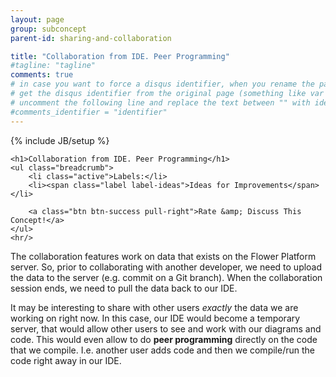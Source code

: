 ```yaml
---
layout: page
group: subconcept
parent-id: sharing-and-collaboration

title: "Collaboration from IDE. Peer Programming"
#tagline: "tagline"
comments: true
# in case you want to force a disqus identifier, when you rename the page
# get the disqus identifier from the original page (something like var disqus_identifier = 'ident';),
# uncomment the following line and replace the text between "" with ident
#comments_identifier = "identifier"
---
```

{% include JB/setup %}

<div>

	<h1>Collaboration from IDE. Peer Programming</h1>
    <ul class="breadcrumb">
	    <li class="active">Labels:</li>
	    <li><span class="label label-ideas">Ideas for Improvements</span></li>
	    
	    <a class="btn btn-success pull-right">Rate &amp; Discuss This Concept!</a>
    </ul>
    <hr/>
</div>

The collaboration features work on data that exists on the Flower Platform server. So, prior to collaborating with another developer, we need to upload the data to the server (e.g. commit on a Git branch). When the collaboration session ends, we need to pull the data back to our IDE.

It may be interesting to share with other users *exactly* the data we are working on right now. In this case, our IDE would become a temporary server, that would allow other users to see and work with our diagrams and code. This would even allow to do **peer programming** directly on the code that we compile. I.e. another user adds code and then we compile/run the code right away in our IDE. 